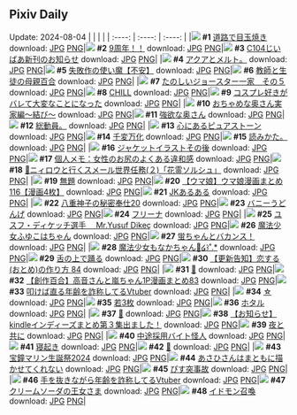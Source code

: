 ## Pixiv Daily
Update: 2024-08-04
|      |      |      |
| :----: | :----: | :----: |
|![](https://pixiv.microyu.workers.dev/c/240x480/img-master/img/2024/08/02/07/30/01/121098990_p0_master1200.jpg) **#1** [道路で目玉焼き](https://www.pixiv.net/artworks/121098990) download: [JPG](https://pixiv.microyu.workers.dev/img-original/img/2024/08/02/07/30/01/121098990_p0.jpg) [PNG](https://pixiv.microyu.workers.dev/img-original/img/2024/08/02/07/30/01/121098990_p0.png)|![](https://pixiv.microyu.workers.dev/c/240x480/img-master/img/2024/08/02/00/00/22/121091331_p0_master1200.jpg) **#2** [9周年！！](https://www.pixiv.net/artworks/121091331) download: [JPG](https://pixiv.microyu.workers.dev/img-original/img/2024/08/02/00/00/22/121091331_p0.jpg) [PNG](https://pixiv.microyu.workers.dev/img-original/img/2024/08/02/00/00/22/121091331_p0.png)|![](https://pixiv.microyu.workers.dev/c/240x480/img-master/img/2024/08/03/03/14/07/121127377_p0_master1200.jpg) **#3** [C104じいばあ新刊のお知らせ](https://www.pixiv.net/artworks/121127377) download: [JPG](https://pixiv.microyu.workers.dev/img-original/img/2024/08/03/03/14/07/121127377_p0.jpg) [PNG](https://pixiv.microyu.workers.dev/img-original/img/2024/08/03/03/14/07/121127377_p0.png)|
|![](https://pixiv.microyu.workers.dev/c/240x480/img-master/img/2024/08/02/16/08/49/121107272_p0_master1200.jpg) **#4** [アクアとメルト。](https://www.pixiv.net/artworks/121107272) download: [JPG](https://pixiv.microyu.workers.dev/img-original/img/2024/08/02/16/08/49/121107272_p0.jpg) [PNG](https://pixiv.microyu.workers.dev/img-original/img/2024/08/02/16/08/49/121107272_p0.png)|![](https://pixiv.microyu.workers.dev/c/240x480/img-master/img/2024/08/03/11/01/07/121133803_p0_master1200.jpg) **#5** [失敗作の使い魔【不安】](https://www.pixiv.net/artworks/121133803) download: [JPG](https://pixiv.microyu.workers.dev/img-original/img/2024/08/03/11/01/07/121133803_p0.jpg) [PNG](https://pixiv.microyu.workers.dev/img-original/img/2024/08/03/11/01/07/121133803_p0.png)|![](https://pixiv.microyu.workers.dev/c/240x480/img-master/img/2024/08/02/20/57/54/121115348_p0_master1200.jpg) **#6** [教師と生徒の母親百合](https://www.pixiv.net/artworks/121115348) download: [JPG](https://pixiv.microyu.workers.dev/img-original/img/2024/08/02/20/57/54/121115348_p0.jpg) [PNG](https://pixiv.microyu.workers.dev/img-original/img/2024/08/02/20/57/54/121115348_p0.png)|
|![](https://pixiv.microyu.workers.dev/c/240x480/img-master/img/2024/08/03/17/15/22/121142028_p0_master1200.jpg) **#7** [たのしいジョースター一家　その５](https://www.pixiv.net/artworks/121142028) download: [JPG](https://pixiv.microyu.workers.dev/img-original/img/2024/08/03/17/15/22/121142028_p0.jpg) [PNG](https://pixiv.microyu.workers.dev/img-original/img/2024/08/03/17/15/22/121142028_p0.png)|![](https://pixiv.microyu.workers.dev/c/240x480/img-master/img/2024/08/03/00/00/32/121122327_p0_master1200.jpg) **#8** [CHILL](https://www.pixiv.net/artworks/121122327) download: [JPG](https://pixiv.microyu.workers.dev/img-original/img/2024/08/03/00/00/32/121122327_p0.jpg) [PNG](https://pixiv.microyu.workers.dev/img-original/img/2024/08/03/00/00/32/121122327_p0.png)|![](https://pixiv.microyu.workers.dev/c/240x480/img-master/img/2024/08/02/15/52/14/121106940_p0_master1200.jpg) **#9** [コスプレ好きがバレて大変なことになった](https://www.pixiv.net/artworks/121106940) download: [JPG](https://pixiv.microyu.workers.dev/img-original/img/2024/08/02/15/52/14/121106940_p0.jpg) [PNG](https://pixiv.microyu.workers.dev/img-original/img/2024/08/02/15/52/14/121106940_p0.png)|
|![](https://pixiv.microyu.workers.dev/c/240x480/img-master/img/2024/08/03/00/05/03/121122773_p0_master1200.jpg) **#10** [おちゃめな奥さん実家編～結び～](https://www.pixiv.net/artworks/121122773) download: [JPG](https://pixiv.microyu.workers.dev/img-original/img/2024/08/03/00/05/03/121122773_p0.jpg) [PNG](https://pixiv.microyu.workers.dev/img-original/img/2024/08/03/00/05/03/121122773_p0.png)|![](https://pixiv.microyu.workers.dev/c/240x480/img-master/img/2024/08/02/00/05/03/121091788_p0_master1200.jpg) **#11** [強欲な奥さん](https://www.pixiv.net/artworks/121091788) download: [JPG](https://pixiv.microyu.workers.dev/img-original/img/2024/08/02/00/05/03/121091788_p0.jpg) [PNG](https://pixiv.microyu.workers.dev/img-original/img/2024/08/02/00/05/03/121091788_p0.png)|![](https://pixiv.microyu.workers.dev/c/240x480/img-master/img/2024/08/02/01/56/52/121094847_p0_master1200.jpg) **#12** [総動員。](https://www.pixiv.net/artworks/121094847) download: [JPG](https://pixiv.microyu.workers.dev/img-original/img/2024/08/02/01/56/52/121094847_p0.jpg) [PNG](https://pixiv.microyu.workers.dev/img-original/img/2024/08/02/01/56/52/121094847_p0.png)|
|![](https://pixiv.microyu.workers.dev/c/240x480/img-master/img/2024/08/03/00/42/28/121124179_p0_master1200.jpg) **#13** [心にあるピュアストーン](https://www.pixiv.net/artworks/121124179) download: [JPG](https://pixiv.microyu.workers.dev/img-original/img/2024/08/03/00/42/28/121124179_p0.jpg) [PNG](https://pixiv.microyu.workers.dev/img-original/img/2024/08/03/00/42/28/121124179_p0.png)|![](https://pixiv.microyu.workers.dev/c/240x480/img-master/img/2024/08/02/11/29/04/121102472_p0_master1200.jpg) **#14** [千変万化](https://www.pixiv.net/artworks/121102472) download: [JPG](https://pixiv.microyu.workers.dev/img-original/img/2024/08/02/11/29/04/121102472_p0.jpg) [PNG](https://pixiv.microyu.workers.dev/img-original/img/2024/08/02/11/29/04/121102472_p0.png)|![](https://pixiv.microyu.workers.dev/c/240x480/img-master/img/2024/08/03/00/35/36/121107050_p0_master1200.jpg) **#15** [読みかた。](https://www.pixiv.net/artworks/121107050) download: [JPG](https://pixiv.microyu.workers.dev/img-original/img/2024/08/03/00/35/36/121107050_p0.jpg) [PNG](https://pixiv.microyu.workers.dev/img-original/img/2024/08/03/00/35/36/121107050_p0.png)|
|![](https://pixiv.microyu.workers.dev/c/240x480/img-master/img/2024/08/02/18/02/32/121109886_p0_master1200.jpg) **#16** [ジャケットイラストその後](https://www.pixiv.net/artworks/121109886) download: [JPG](https://pixiv.microyu.workers.dev/img-original/img/2024/08/02/18/02/32/121109886_p0.jpg) [PNG](https://pixiv.microyu.workers.dev/img-original/img/2024/08/02/18/02/32/121109886_p0.png)|![](https://pixiv.microyu.workers.dev/c/240x480/img-master/img/2024/08/03/06/00/07/121129326_p0_master1200.jpg) **#17** [個人メモ：女性のお尻のよくある違和感](https://www.pixiv.net/artworks/121129326) download: [JPG](https://pixiv.microyu.workers.dev/img-original/img/2024/08/03/06/00/07/121129326_p0.jpg) [PNG](https://pixiv.microyu.workers.dev/img-original/img/2024/08/03/06/00/07/121129326_p0.png)|![](https://pixiv.microyu.workers.dev/c/240x480/img-master/img/2024/08/02/00/01/13/121091493_p0_master1200.jpg) **#18** [🙂ニィロウと行くスメール世界任務(２)「花霊ソルシュ」](https://www.pixiv.net/artworks/121091493) download: [JPG](https://pixiv.microyu.workers.dev/img-original/img/2024/08/02/00/01/13/121091493_p0.jpg) [PNG](https://pixiv.microyu.workers.dev/img-original/img/2024/08/02/00/01/13/121091493_p0.png)|
|![](https://pixiv.microyu.workers.dev/c/240x480/img-master/img/2024/08/03/21/28/39/121149486_p0_master1200.jpg) **#19** [無題](https://www.pixiv.net/artworks/121149486) download: [JPG](https://pixiv.microyu.workers.dev/img-original/img/2024/08/03/21/28/39/121149486_p0.jpg) [PNG](https://pixiv.microyu.workers.dev/img-original/img/2024/08/03/21/28/39/121149486_p0.png)|![](https://pixiv.microyu.workers.dev/c/240x480/img-master/img/2024/08/02/00/02/00/121091582_p0_master1200.jpg) **#20** [【ウマ娘】ウマ娘漫画まとめ116【漫画4枚】](https://www.pixiv.net/artworks/121091582) download: [JPG](https://pixiv.microyu.workers.dev/img-original/img/2024/08/02/00/02/00/121091582_p0.jpg) [PNG](https://pixiv.microyu.workers.dev/img-original/img/2024/08/02/00/02/00/121091582_p0.png)|![](https://pixiv.microyu.workers.dev/c/240x480/img-master/img/2024/08/03/21/18/07/121149163_p0_master1200.jpg) **#21** [JKあるある](https://www.pixiv.net/artworks/121149163) download: [JPG](https://pixiv.microyu.workers.dev/img-original/img/2024/08/03/21/18/07/121149163_p0.jpg) [PNG](https://pixiv.microyu.workers.dev/img-original/img/2024/08/03/21/18/07/121149163_p0.png)|
|![](https://pixiv.microyu.workers.dev/c/240x480/img-master/img/2024/08/02/14/39/18/121105758_p0_master1200.jpg) **#22** [八重神子の秘密奉仕20](https://www.pixiv.net/artworks/121105758) download: [JPG](https://pixiv.microyu.workers.dev/img-original/img/2024/08/02/14/39/18/121105758_p0.jpg) [PNG](https://pixiv.microyu.workers.dev/img-original/img/2024/08/02/14/39/18/121105758_p0.png)|![](https://pixiv.microyu.workers.dev/c/240x480/img-master/img/2024/08/02/01/08/35/121093759_p0_master1200.jpg) **#23** [バニーうどんげ](https://www.pixiv.net/artworks/121093759) download: [JPG](https://pixiv.microyu.workers.dev/img-original/img/2024/08/02/01/08/35/121093759_p0.jpg) [PNG](https://pixiv.microyu.workers.dev/img-original/img/2024/08/02/01/08/35/121093759_p0.png)|![](https://pixiv.microyu.workers.dev/c/240x480/img-master/img/2024/08/03/00/02/38/121122586_p0_master1200.jpg) **#24** [フリーナ](https://www.pixiv.net/artworks/121122586) download: [JPG](https://pixiv.microyu.workers.dev/img-original/img/2024/08/03/00/02/38/121122586_p0.jpg) [PNG](https://pixiv.microyu.workers.dev/img-original/img/2024/08/03/00/02/38/121122586_p0.png)|
|![](https://pixiv.microyu.workers.dev/c/240x480/img-master/img/2024/08/02/04/42/14/121097028_p0_master1200.jpg) **#25** [ユスフ・ディケッチ選手　 Mr.Yusuf Dikeç](https://www.pixiv.net/artworks/121097028) download: [JPG](https://pixiv.microyu.workers.dev/img-original/img/2024/08/02/04/42/14/121097028_p0.jpg) [PNG](https://pixiv.microyu.workers.dev/img-original/img/2024/08/02/04/42/14/121097028_p0.png)|![](https://pixiv.microyu.workers.dev/c/240x480/img-master/img/2024/08/02/00/32/07/121092837_p0_master1200.jpg) **#26** [魔法少女ふゆこはちゃん](https://www.pixiv.net/artworks/121092837) download: [JPG](https://pixiv.microyu.workers.dev/img-original/img/2024/08/02/00/32/07/121092837_p0.jpg) [PNG](https://pixiv.microyu.workers.dev/img-original/img/2024/08/02/00/32/07/121092837_p0.png)|![](https://pixiv.microyu.workers.dev/c/240x480/img-master/img/2024/08/02/00/00/57/121091442_p0_master1200.jpg) **#27** [蛍ちゃんとバカンス！](https://www.pixiv.net/artworks/121091442) download: [JPG](https://pixiv.microyu.workers.dev/img-original/img/2024/08/02/00/00/57/121091442_p0.jpg) [PNG](https://pixiv.microyu.workers.dev/img-original/img/2024/08/02/00/00/57/121091442_p0.png)|
|![](https://pixiv.microyu.workers.dev/c/240x480/img-master/img/2024/08/02/00/38/18/121093005_p0_master1200.jpg) **#28** [魔法少女もなかちゃん💜໒꒱˚.*](https://www.pixiv.net/artworks/121093005) download: [JPG](https://pixiv.microyu.workers.dev/img-original/img/2024/08/02/00/38/18/121093005_p0.jpg) [PNG](https://pixiv.microyu.workers.dev/img-original/img/2024/08/02/00/38/18/121093005_p0.png)|![](https://pixiv.microyu.workers.dev/c/240x480/img-master/img/2024/08/02/07/06/57/121098717_p0_master1200.jpg) **#29** [舌の上で踊る](https://www.pixiv.net/artworks/121098717) download: [JPG](https://pixiv.microyu.workers.dev/img-original/img/2024/08/02/07/06/57/121098717_p0.jpg) [PNG](https://pixiv.microyu.workers.dev/img-original/img/2024/08/02/07/06/57/121098717_p0.png)|![](https://pixiv.microyu.workers.dev/c/240x480/img-master/img/2024/08/02/12/18/58/121103428_p0_master1200.jpg) **#30** [【更新告知】恋する(おとめ)の作り方 84](https://www.pixiv.net/artworks/121103428) download: [JPG](https://pixiv.microyu.workers.dev/img-original/img/2024/08/02/12/18/58/121103428_p0.jpg) [PNG](https://pixiv.microyu.workers.dev/img-original/img/2024/08/02/12/18/58/121103428_p0.png)|
|![](https://pixiv.microyu.workers.dev/c/240x480/img-master/img/2024/08/02/15/01/30/121106119_p0_master1200.jpg) **#31** [🐰](https://www.pixiv.net/artworks/121106119) download: [JPG](https://pixiv.microyu.workers.dev/img-original/img/2024/08/02/15/01/30/121106119_p0.jpg) [PNG](https://pixiv.microyu.workers.dev/img-original/img/2024/08/02/15/01/30/121106119_p0.png)|![](https://pixiv.microyu.workers.dev/c/240x480/img-master/img/2024/08/03/00/03/27/121122651_p0_master1200.jpg) **#32** [【創作百合】高音さんと嵐ちゃん1P漫画まとめ83](https://www.pixiv.net/artworks/121122651) download: [JPG](https://pixiv.microyu.workers.dev/img-original/img/2024/08/03/00/03/27/121122651_p0.jpg) [PNG](https://pixiv.microyu.workers.dev/img-original/img/2024/08/03/00/03/27/121122651_p0.png)|![](https://pixiv.microyu.workers.dev/c/240x480/img-master/img/2024/08/02/21/08/40/121115833_p0_master1200.jpg) **#33** [叩けば直る年齢を詐称してるVtuber](https://www.pixiv.net/artworks/121115833) download: [JPG](https://pixiv.microyu.workers.dev/img-original/img/2024/08/02/21/08/40/121115833_p0.jpg) [PNG](https://pixiv.microyu.workers.dev/img-original/img/2024/08/02/21/08/40/121115833_p0.png)|
|![](https://pixiv.microyu.workers.dev/c/240x480/img-master/img/2024/08/02/00/00/14/121091288_p0_master1200.jpg) **#34** [☆](https://www.pixiv.net/artworks/121091288) download: [JPG](https://pixiv.microyu.workers.dev/img-original/img/2024/08/02/00/00/14/121091288_p0.jpg) [PNG](https://pixiv.microyu.workers.dev/img-original/img/2024/08/02/00/00/14/121091288_p0.png)|![](https://pixiv.microyu.workers.dev/c/240x480/img-master/img/2024/08/02/00/24/22/121092531_p0_master1200.jpg) **#35** [若3枚](https://www.pixiv.net/artworks/121092531) download: [JPG](https://pixiv.microyu.workers.dev/img-original/img/2024/08/02/00/24/22/121092531_p0.jpg) [PNG](https://pixiv.microyu.workers.dev/img-original/img/2024/08/02/00/24/22/121092531_p0.png)|![](https://pixiv.microyu.workers.dev/c/240x480/img-master/img/2024/08/03/00/00/15/121122235_p0_master1200.jpg) **#36** [ホタル](https://www.pixiv.net/artworks/121122235) download: [JPG](https://pixiv.microyu.workers.dev/img-original/img/2024/08/03/00/00/15/121122235_p0.jpg) [PNG](https://pixiv.microyu.workers.dev/img-original/img/2024/08/03/00/00/15/121122235_p0.png)|
|![](https://pixiv.microyu.workers.dev/c/240x480/img-master/img/2024/08/02/01/16/13/121093939_p0_master1200.jpg) **#37** [💜](https://www.pixiv.net/artworks/121093939) download: [JPG](https://pixiv.microyu.workers.dev/img-original/img/2024/08/02/01/16/13/121093939_p0.jpg) [PNG](https://pixiv.microyu.workers.dev/img-original/img/2024/08/02/01/16/13/121093939_p0.png)|![](https://pixiv.microyu.workers.dev/c/240x480/img-master/img/2024/08/03/00/01/30/121122471_p0_master1200.jpg) **#38** [【お知らせ】kindleインディーズまとめ第３集出ました！](https://www.pixiv.net/artworks/121122471) download: [JPG](https://pixiv.microyu.workers.dev/img-original/img/2024/08/03/00/01/30/121122471_p0.jpg) [PNG](https://pixiv.microyu.workers.dev/img-original/img/2024/08/03/00/01/30/121122471_p0.png)|![](https://pixiv.microyu.workers.dev/c/240x480/img-master/img/2024/08/02/00/00/32/121091372_p0_master1200.jpg) **#39** [夜と共に](https://www.pixiv.net/artworks/121091372) download: [JPG](https://pixiv.microyu.workers.dev/img-original/img/2024/08/02/00/00/32/121091372_p0.jpg) [PNG](https://pixiv.microyu.workers.dev/img-original/img/2024/08/02/00/00/32/121091372_p0.png)|
|![](https://pixiv.microyu.workers.dev/c/240x480/img-master/img/2024/08/03/11/55/15/121134944_p0_master1200.jpg) **#40** [中途採用バイト怪人](https://www.pixiv.net/artworks/121134944) download: [JPG](https://pixiv.microyu.workers.dev/img-original/img/2024/08/03/11/55/15/121134944_p0.jpg) [PNG](https://pixiv.microyu.workers.dev/img-original/img/2024/08/03/11/55/15/121134944_p0.png)|![](https://pixiv.microyu.workers.dev/c/240x480/img-master/img/2024/08/03/20/57/39/121148333_p0_master1200.jpg) **#41** [寝起き](https://www.pixiv.net/artworks/121148333) download: [JPG](https://pixiv.microyu.workers.dev/img-original/img/2024/08/03/20/57/39/121148333_p0.jpg) [PNG](https://pixiv.microyu.workers.dev/img-original/img/2024/08/03/20/57/39/121148333_p0.png)|![](https://pixiv.microyu.workers.dev/c/240x480/img-master/img/2024/08/02/00/00/17/121091303_p0_master1200.jpg) **#42** [💛](https://www.pixiv.net/artworks/121091303) download: [JPG](https://pixiv.microyu.workers.dev/img-original/img/2024/08/02/00/00/17/121091303_p0.jpg) [PNG](https://pixiv.microyu.workers.dev/img-original/img/2024/08/02/00/00/17/121091303_p0.png)|
|![](https://pixiv.microyu.workers.dev/c/240x480/img-master/img/2024/08/02/04/40/52/121097012_p0_master1200.jpg) **#43** [宝鐘マリン生誕祭2024](https://www.pixiv.net/artworks/121097012) download: [JPG](https://pixiv.microyu.workers.dev/img-original/img/2024/08/02/04/40/52/121097012_p0.jpg) [PNG](https://pixiv.microyu.workers.dev/img-original/img/2024/08/02/04/40/52/121097012_p0.png)|![](https://pixiv.microyu.workers.dev/c/240x480/img-master/img/2024/08/02/18/42/37/121110957_p0_master1200.jpg) **#44** [あさひさんはまともに描かせてくれない](https://www.pixiv.net/artworks/121110957) download: [JPG](https://pixiv.microyu.workers.dev/img-original/img/2024/08/02/18/42/37/121110957_p0.jpg) [PNG](https://pixiv.microyu.workers.dev/img-original/img/2024/08/02/18/42/37/121110957_p0.png)|![](https://pixiv.microyu.workers.dev/c/240x480/img-master/img/2024/08/03/15/11/23/121139182_p0_master1200.jpg) **#45** [ぴす突事故](https://www.pixiv.net/artworks/121139182) download: [JPG](https://pixiv.microyu.workers.dev/img-original/img/2024/08/03/15/11/23/121139182_p0.jpg) [PNG](https://pixiv.microyu.workers.dev/img-original/img/2024/08/03/15/11/23/121139182_p0.png)|
|![](https://pixiv.microyu.workers.dev/c/240x480/img-master/img/2024/08/03/21/01/33/121148584_p0_master1200.jpg) **#46** [手を抜きながら年齢を詐称してるVtuber](https://www.pixiv.net/artworks/121148584) download: [JPG](https://pixiv.microyu.workers.dev/img-original/img/2024/08/03/21/01/33/121148584_p0.jpg) [PNG](https://pixiv.microyu.workers.dev/img-original/img/2024/08/03/21/01/33/121148584_p0.png)|![](https://pixiv.microyu.workers.dev/c/240x480/img-master/img/2024/08/03/10/23/47/121122332_p0_master1200.jpg) **#47** [クリームソーダの王女さま](https://www.pixiv.net/artworks/121122332) download: [JPG](https://pixiv.microyu.workers.dev/img-original/img/2024/08/03/10/23/47/121122332_p0.jpg) [PNG](https://pixiv.microyu.workers.dev/img-original/img/2024/08/03/10/23/47/121122332_p0.png)|![](https://pixiv.microyu.workers.dev/c/240x480/img-master/img/2024/08/03/00/01/57/121122517_p0_master1200.jpg) **#48** [イドモン召喚](https://www.pixiv.net/artworks/121122517) download: [JPG](https://pixiv.microyu.workers.dev/img-original/img/2024/08/03/00/01/57/121122517_p0.jpg) [PNG](https://pixiv.microyu.workers.dev/img-original/img/2024/08/03/00/01/57/121122517_p0.png)|
